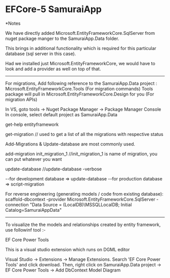# EFCore-5 SamuraiApp

*Notes

We have directly added 
Microsoft.EntityFrameworkCore.SqlServer
from nuget package manger to the SamuraiApp.Data folder.

This brings in additional functionality which is required for this particular database (sql server in this case).

Had we installed just Microsoft.EntityFrameworkCore, we would have to look and add a provider as well on top of that.

--------------------------------------------------------------------------------------------------------------------------------------------------

For migrations, Add following reference to the SamuraiApp.Data project : Microsoft.EntityFrameworkCore.Tools (For migration commands)
Tools package will pull in Microsoft.EntityFrameworkCore.Design for you (For migration APIs)

In VS, goto tools -> Nuget Package Manager -> Package Manager Console
In console, select default project as SamuraiApp.Data

get-help entityframework

get-migration                                      // used to get a list of all the migrations with respective status

Add-Migrations & Update-database are most commonly used.

add-migration init_migration_1                     //init_migration_1 is name of migration, you can put whatever you want
      
update-database                                    //update-database -verbose

--for development database => update-database
--for production database => script-migration


For reverse engineering (generating models / code from existing database):
scaffold-dbcontext -provider Microsoft.EntityFrameworkCore.SqlServer -connection "Data Source = (LocalDB)\\MSSQLLocalDB; Initial Catalog=SamuraiAppData"

--------------------------------------------------------------------------------------------------------------------------------------------------

To visualize the the models and relationships created by entity framework, use followinf tool :-

EF Core Power Tools

This is a visual studio extension which runs on DGML editor

Visual Studio -> Extensions -> Manage Extensions.
Search 'EF Core Power Tools' and click download.
Then, right click on SamuraiApp.Data project -> EF Core Power Tools -> Add DbContext Model Diagram
